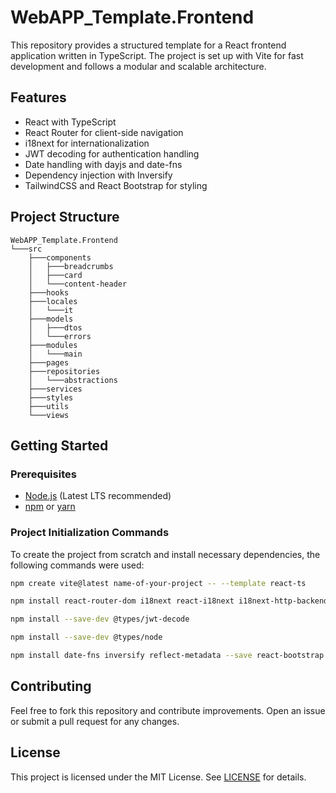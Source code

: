 # WebAPP_Template.Frontend

This repository provides a structured template for a React frontend application written in TypeScript. The project is set up with Vite for fast development and follows a modular and scalable architecture.

## Features
- React with TypeScript
- React Router for client-side navigation
- i18next for internationalization
- JWT decoding for authentication handling
- Date handling with dayjs and date-fns
- Dependency injection with Inversify
- TailwindCSS and React Bootstrap for styling

## Project Structure

```
WebAPP_Template.Frontend
└───src
    ├───components
    │   ├───breadcrumbs
    │   ├───card
    │   └───content-header
    ├───hooks
    ├───locales
    │   └───it
    ├───models
    │   ├───dtos
    │   └───errors
    ├───modules
    │   └───main
    ├───pages
    ├───repositories
    │   └───abstractions
    ├───services
    ├───styles
    ├───utils
    └───views
```

## Getting Started

### Prerequisites
- [Node.js](https://nodejs.org/) (Latest LTS recommended)
- [npm](https://www.npmjs.com/) or [yarn](https://yarnpkg.com/)

### Project Initialization Commands
To create the project from scratch and install necessary dependencies, the following commands were used:
```sh
npm create vite@latest name-of-your-project -- --template react-ts

npm install react-router-dom i18next react-i18next i18next-http-backend jwt-decode dayjs 

npm install --save-dev @types/jwt-decode

npm install --save-dev @types/node

npm install date-fns inversify reflect-metadata --save react-bootstrap tailwindcss
```

## Contributing
Feel free to fork this repository and contribute improvements. Open an issue or submit a pull request for any changes.

## License
This project is licensed under the MIT License. See [LICENSE](LICENSE) for details.

